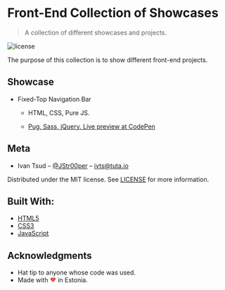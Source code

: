 # Front-End Collection of Showcases

> A collection of different showcases and projects.

![license](https://img.shields.io/badge/license-MIT-yellow.svg)

The purpose of this collection is to show different front-end projects.

## Showcase

- Fixed-Top Navigation Bar

  - HTML, CSS, Pure JS.

  - [Pug, Sass, jQuery. Live preview at CodePen](https://codepen.io/IvTs/full/wzZjbr/)

## Meta

- Ivan Tsud – [@JStr00per](https://twitter.com/JStr00per) – ivts@tuta.io

Distributed under the MIT license. See [LICENSE](LICENSE) for more information.

## Built With:

- [HTML5](https://www.w3.org/TR/html52/)
- [CSS3](https://developer.mozilla.org/en-US/docs/Web/CSS/CSS3)
- [JavaScript](https://www.javascript.com/)

## Acknowledgments

- Hat tip to anyone whose code was used.
- Made with <span style="color: #e25555;">&#9829;</span> in Estonia.
